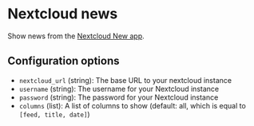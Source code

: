 # Nextcloud news

Show news from the [Nextcloud New app](https://apps.nextcloud.com/apps/news).

## Configuration options

* `nextcloud_url` (string): The base URL to your nextcloud instance
* `username` (string): The username for your Nextcloud instance
* `password` (string): The password for your Nextcloud instance
* `columns` (list): A list of columns to show (default: all, which is equal to `[feed, title, date]`)